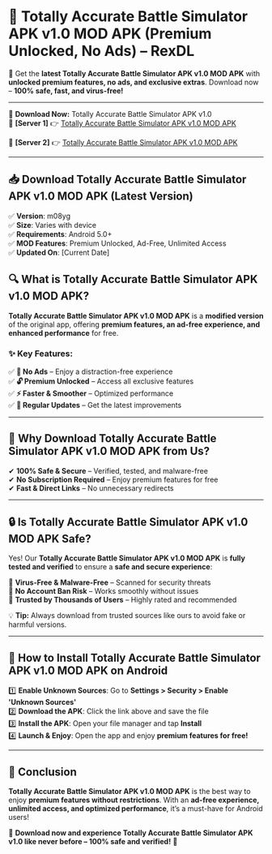 # 🚀 Totally Accurate Battle Simulator APK v1.0 MOD APK (Premium Unlocked, No Ads) – RexDL 

🎯 Get the **latest Totally Accurate Battle Simulator APK v1.0 MOD APK** with **unlocked premium features, no ads, and exclusive extras**. Download now – **100% safe, fast, and virus-free!**  

---

🔽 **Download Now:** Totally Accurate Battle Simulator APK v1.0  
🔹 **[Server 1]** 👉 [Totally Accurate Battle Simulator APK v1.0 MOD APK](https://apkcomod.com?title=Totally_Accurate_Battle_Simulator_APK_v1.0)  

🔹 **[Server 2]** 👉 [Totally Accurate Battle Simulator APK v1.0 MOD APK](https://apkcomod.com?title=Totally_Accurate_Battle_Simulator_APK_v1.0)  

---
## 📥 Download Totally Accurate Battle Simulator APK v1.0 MOD APK (Latest Version)  

✅ **Version**: m08yg  
✅ **Size**: Varies with device  
✅ **Requirements**: Android 5.0+  
✅ **MOD Features**: Premium Unlocked, Ad-Free, Unlimited Access  
✅ **Updated On**: [Current Date]  

## 🔍 What is Totally Accurate Battle Simulator APK v1.0 MOD APK?  

**Totally Accurate Battle Simulator APK v1.0 MOD APK** is a **modified version** of the original app, offering **premium features, an ad-free experience, and enhanced performance** for free.  

### ✨ Key Features:  

✅ **🚫 No Ads** – Enjoy a distraction-free experience  
✅ **🔓 Premium Unlocked** – Access all exclusive features  
✅ **⚡ Faster & Smoother** – Optimized performance  
✅ **🔄 Regular Updates** – Get the latest improvements  

---

## 🌟 Why Download Totally Accurate Battle Simulator APK v1.0 MOD APK from Us?  

✔ **100% Safe & Secure** – Verified, tested, and malware-free  
✔ **No Subscription Required** – Enjoy premium features for free  
✔ **Fast & Direct Links** – No unnecessary redirects  

---

## 🔒 Is Totally Accurate Battle Simulator APK v1.0 MOD APK Safe?  

Yes! Our **Totally Accurate Battle Simulator APK v1.0 MOD APK** is **fully tested and verified** to ensure a **safe and secure experience**:  

🔹 **Virus-Free & Malware-Free** – Scanned for security threats  
🔹 **No Account Ban Risk** – Works smoothly without issues  
🔹 **Trusted by Thousands of Users** – Highly rated and recommended  

💡 **Tip:** Always download from trusted sources like ours to avoid fake or harmful versions.  

---

## 📲 How to Install Totally Accurate Battle Simulator APK v1.0 MOD APK on Android  

1️⃣ **Enable Unknown Sources**: Go to **Settings > Security > Enable 'Unknown Sources'**  
2️⃣ **Download the APK**: Click the link above and save the file  
3️⃣ **Install the APK**: Open your file manager and tap **Install**  
4️⃣ **Launch & Enjoy**: Open the app and enjoy **premium features for free!**  

---

## 🚀 Conclusion  

**Totally Accurate Battle Simulator APK v1.0 MOD APK** is the best way to enjoy **premium features without restrictions**. With an **ad-free experience, unlimited access, and optimized performance**, it’s a must-have for Android users!  

🔻 **Download now and experience Totally Accurate Battle Simulator APK v1.0 like never before – 100% safe and verified!** 🔻  
